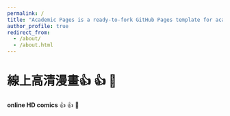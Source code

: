 ```yaml
---
permalink: /
title: "Academic Pages is a ready-to-fork GitHub Pages template for academic personal websites"
author_profile: true
redirect_from: 
  - /about/
  - /about.html
---
```


# **線上高清漫畫**👍 👍 🎉️

**online HD comics** 👍 👍 🎉️
